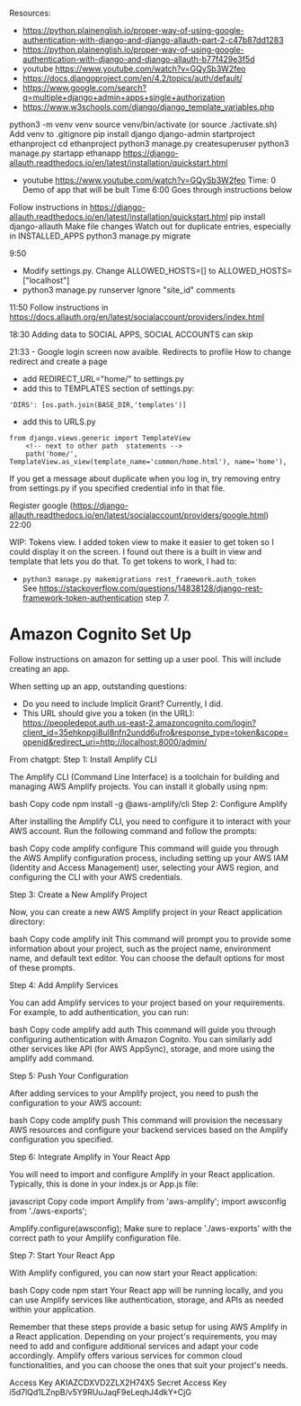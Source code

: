 Resources:

- https://python.plainenglish.io/proper-way-of-using-google-authentication-with-django-and-django-allauth-part-2-c47b87dd1283
- https://python.plainenglish.io/proper-way-of-using-google-authentication-with-django-and-django-allauth-b77f429e3f5d
- youtube https://www.youtube.com/watch?v=GQySb3W2feo
- https://docs.djangoproject.com/en/4.2/topics/auth/default/
- https://www.google.com/search?q=multiple+django+admin+apps+single+authorization
- https://www.w3schools.com/django/django_template_variables.php


python3 -m venv venv
source venv/bin/activate (or source ./activate.sh)
Add venv to .gitignore
pip install django
django-admin startproject ethanproject
cd ethanproject
python3 manage.py createsuperuser
python3 manage.py startapp ethanapp
https://django-allauth.readthedocs.io/en/latest/installation/quickstart.html

- youtube https://www.youtube.com/watch?v=GQySb3W2feo
Time: 0
Demo of app that will be bult
Time 6:00
Goes through instructions below

Follow instructions in https://django-allauth.readthedocs.io/en/latest/installation/quickstart.html
    pip install django-allauth
    Make file changes
    Watch out for duplicate entries, especially in INSTALLED_APPS
    python3 manage.py migrate

9:50
- Modify settings.py.  Change ALLOWED_HOSTS=[] to ALLOWED_HOSTS=["localhost"]
- python3 manage.py runserver
Ignore "site_id" comments

11:50
Follow instructions in https://docs.allauth.org/en/latest/socialaccount/providers/index.html

18:30
Adding data to SOCIAL APPS, SOCIAL ACCOUNTS can skip

21:33 - Google login screen now avaible.  Redirects to profile
How to change redirect and create a page
- add REDIRECT_URL="home/" to settings.py
- add this to TEMPLATES section of settings.py:

```
'DIRS': [os.path.join(BASE_DIR,'templates')]
```

- add this to URLS.py
```
from django.views.generic import TemplateView
    <!-- next to other path  statements -->
    path('home/', TemplateView.as_view(template_name='common/home.html'), name='home'),

```






If you get a message about duplicate when you log in, try removing entry from settings.py if you specified credential info in that file.

Register google (https://django-allauth.readthedocs.io/en/latest/socialaccount/providers/google.html)
22:00

WIP: Tokens view.  I added token view to make it easier to get token so I could display it on the screen.  I found out there is a built in view and template that lets you do that.  To get tokens to work, I had to:
- `python3 manage.py makemigrations rest_framework.auth_token`  
See https://stackoverflow.com/questions/14838128/django-rest-framework-token-authentication step 7.

# Amazon Cognito Set Up
Follow instructions on amazon for setting up a user pool.  This will include creating an app.

When setting up an app, outstanding questions:
 - Do you need to include Implicit Grant?  Currently, I did.
 - This URL should give you a token (in the URL): https://peopledepot.auth.us-east-2.amazoncognito.com/login?client_id=35ehknpgi8ul8nfn2undd6ufro&response_type=token&scope=openid&redirect_uri=http://localhost:8000/admin/

From chatgpt:
Step 1: Install Amplify CLI

The Amplify CLI (Command Line Interface) is a toolchain for building and managing AWS Amplify projects. You can install it globally using npm:

bash
Copy code
npm install -g @aws-amplify/cli
Step 2: Configure Amplify

After installing the Amplify CLI, you need to configure it to interact with your AWS account. Run the following command and follow the prompts:

bash
Copy code
amplify configure
This command will guide you through the AWS Amplify configuration process, including setting up your AWS IAM (Identity and Access Management) user, selecting your AWS region, and configuring the CLI with your AWS credentials.

Step 3: Create a New Amplify Project

Now, you can create a new AWS Amplify project in your React application directory:

bash
Copy code
amplify init
This command will prompt you to provide some information about your project, such as the project name, environment name, and default text editor. You can choose the default options for most of these prompts.

Step 4: Add Amplify Services

You can add Amplify services to your project based on your requirements. For example, to add authentication, you can run:

bash
Copy code
amplify add auth
This command will guide you through configuring authentication with Amazon Cognito. You can similarly add other services like API (for AWS AppSync), storage, and more using the amplify add command.

Step 5: Push Your Configuration

After adding services to your Amplify project, you need to push the configuration to your AWS account:

bash
Copy code
amplify push
This command will provision the necessary AWS resources and configure your backend services based on the Amplify configuration you specified.

Step 6: Integrate Amplify in Your React App

You will need to import and configure Amplify in your React application. Typically, this is done in your index.js or App.js file:

javascript
Copy code
import Amplify from 'aws-amplify';
import awsconfig from './aws-exports';

Amplify.configure(awsconfig);
Make sure to replace './aws-exports' with the correct path to your Amplify configuration file.

Step 7: Start Your React App

With Amplify configured, you can now start your React application:

bash
Copy code
npm start
Your React app will be running locally, and you can use Amplify services like authentication, storage, and APIs as needed within your application.

Remember that these steps provide a basic setup for using AWS Amplify in a React application. Depending on your project's requirements, you may need to add and configure additional services and adapt your code accordingly. Amplify offers various services for common cloud functionalities, and you can choose the ones that suit your project's needs.

Access Key AKIAZCDXVD2ZLX2H74X5
Secret Access Key i5d7lQd1LZnpB/v5Y9RUuJaqF9eLeqhJ4dkY+CjG
